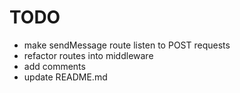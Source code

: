 # TODO

* make sendMessage route listen to POST requests
* refactor routes into middleware
* add comments
* update README.md
